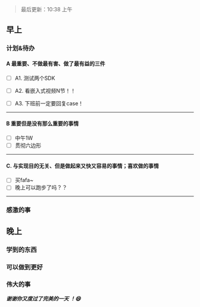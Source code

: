 > 最后更新：10:38 上午

## 早上

### 计划&待办

#### A  最重要、不做最有害、做了最有益的三件

- [ ] A1. 测试两个SDK

- [ ] A2. 看嵌入式视频N节！！

- [ ] A3. 下班前一定要回复case！


----

#### B 重要但是没有那么重要的事情

- [ ]  中午1W
- [ ]  贯彻六边形

----

#### C. 与实现目的无关、但是做起来又快又容易的事情；喜欢做的事情

- [ ]  买fafa~
- [ ]  晚上可以跑步了吗？？

----

### 感激的事


## 晚上

### 学到的东西


### 可以做到更好


### 伟大的事 



***谢谢你又度过了完美的一天 ！:smile:***